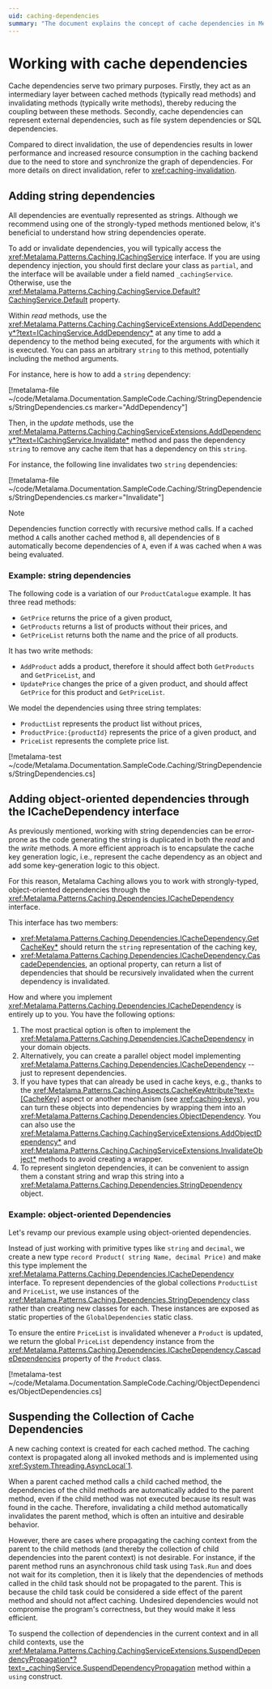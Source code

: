 ```yaml
---
uid: caching-dependencies
summary: "The document explains the concept of cache dependencies in Metalama Caching, detailing how to add string dependencies, implement object-oriented dependencies, and suspend the collection of cache dependencies. It also highlights the potential trade-offs in performance and resource usage."
---
```

# Working with cache dependencies

Cache dependencies serve two primary purposes. Firstly, they act as an intermediary layer between cached methods (typically read methods) and invalidating methods (typically write methods), thereby reducing the coupling between these methods. Secondly, cache dependencies can represent external dependencies, such as file system dependencies or SQL dependencies.

Compared to direct invalidation, the use of dependencies results in lower performance and increased resource consumption in the caching backend due to the need to store and synchronize the graph of dependencies. For more details on direct invalidation, refer to <xref:caching-invalidation>.

## Adding string dependencies

All dependencies are eventually represented as strings. Although we recommend using one of the strongly-typed methods mentioned below, it's beneficial to understand how string dependencies operate.

To add or invalidate dependencies, you will typically access the <xref:Metalama.Patterns.Caching.ICachingService> interface. If you are using dependency injection, you should first declare your class as `partial`, and the interface will be available under a field named `_cachingService`. Otherwise, use the <xref:Metalama.Patterns.Caching.CachingService.Default?CachingService.Default> property.

Within _read_ methods, use the <xref:Metalama.Patterns.Caching.CachingServiceExtensions.AddDependency*?text=ICachingService.AddDependency*> at any time to add a dependency to the method being executed, for the arguments with which it is executed. You can pass an arbitrary `string` to this method, potentially including the method arguments.

For instance, here is how to add a `string` dependency:

[!metalama-file ~/code/Metalama.Documentation.SampleCode.Caching/StringDependencies/StringDependencies.cs marker="AddDependency"]

Then, in the _update_ methods, use the <xref:Metalama.Patterns.Caching.CachingServiceExtensions.AddDependency*?text=ICachingService.Invalidate*> method and pass the dependency `string` to remove any cache item that has a dependency on this `string`.

For instance, the following line invalidates two `string` dependencies:

[!metalama-file ~/code/Metalama.Documentation.SampleCode.Caching/StringDependencies/StringDependencies.cs marker="Invalidate"]

> [!NOTE]
> Dependencies function correctly with recursive method calls. If a cached method `A` calls another cached method `B`, all dependencies of `B` automatically become dependencies of `A`, even if `A` was cached when `A` was being evaluated.


### Example: string dependencies

The following code is a variation of our `ProductCatalogue` example. It has three read methods:

* `GetPrice` returns the price of a given product,
* `GetProducts` returns a list of products without their prices, and
* `GetPriceList` returns both the name and the price of all products.

It has two write methods:

* `AddProduct` adds a product, therefore it should affect both `GetProducts` and  `GetPriceList`, and
* `UpdatePrice` changes the price of a given product, and should affect `GetPrice` for this product and `GetPriceList`.

We model the dependencies using three string templates:

* `ProductList` represents the product list without prices,
* `ProductPrice:{productId}` represents the price of a given product, and
* `PriceList` represents the complete price list.

[!metalama-test ~/code/Metalama.Documentation.SampleCode.Caching/StringDependencies/StringDependencies.cs]

## Adding object-oriented dependencies through the ICacheDependency interface

As previously mentioned, working with string dependencies can be error-prone as the code generating the string is duplicated in both the _read_ and the _write_ methods. A more efficient approach is to encapsulate the cache key generation logic, i.e., represent the cache dependency as an object and add some key-generation logic to this object.

For this reason, Metalama Caching allows you to work with strongly-typed, object-oriented dependencies through the <xref:Metalama.Patterns.Caching.Dependencies.ICacheDependency> interface.

This interface has two members:

* <xref:Metalama.Patterns.Caching.Dependencies.ICacheDependency.GetCacheKey*> should return the `string` representation of the caching key,
* <xref:Metalama.Patterns.Caching.Dependencies.ICacheDependency.CascadeDependencies>, an optional property, can return a list of dependencies that should be recursively invalidated when the current dependency is invalidated.

How and where you implement <xref:Metalama.Patterns.Caching.Dependencies.ICacheDependency> is entirely up to you. You have the following options:

1. The most practical option is often to implement the <xref:Metalama.Patterns.Caching.Dependencies.ICacheDependency> in your domain objects.
2. Alternatively, you can create a parallel object model implementing <xref:Metalama.Patterns.Caching.Dependencies.ICacheDependency> -- just to represent dependencies.
3. If you have types that can already be used in cache keys, e.g., thanks to the <xref:Metalama.Patterns.Caching.Aspects.CacheKeyAttribute?text=[CacheKey]> aspect or another mechanism (see <xref:caching-keys>), you can turn these objects into dependencies by wrapping them into an <xref:Metalama.Patterns.Caching.Dependencies.ObjectDependency>. You can also use the <xref:Metalama.Patterns.Caching.CachingServiceExtensions.AddObjectDependency*> and <xref:Metalama.Patterns.Caching.CachingServiceExtensions.InvalidateObject*> methods to avoid creating a wrapper.
4. To represent singleton dependencies, it can be convenient to assign them a constant string and wrap this string into a <xref:Metalama.Patterns.Caching.Dependencies.StringDependency> object.

### Example: object-oriented Dependencies

Let's revamp our previous example using object-oriented dependencies.

Instead of just working with primitive types like `string` and `decimal`, we create a new type `record Product( string Name, decimal Price)` and make this type implement the  <xref:Metalama.Patterns.Caching.Dependencies.ICacheDependency> interface.
To represent dependencies of the global collections `ProductList` and `PriceList`, we use instances of the <xref:Metalama.Patterns.Caching.Dependencies.StringDependency> class rather than creating new classes for each. These instances are exposed as static properties of the `GlobalDependencies` static class.

To ensure the entire `PriceList` is invalidated whenever a `Product` is updated, we return the global `PriceList` dependency instance from the <xref:Metalama.Patterns.Caching.Dependencies.ICacheDependency.CascadeDependencies> property of the `Product` class.

[!metalama-test ~/code/Metalama.Documentation.SampleCode.Caching/ObjectDependencies/ObjectDependencies.cs]

## Suspending the Collection of Cache Dependencies

A new caching context is created for each cached method. The caching context is propagated along all invoked methods and is implemented using <xref:System.Threading.AsyncLocal`1>.

When a parent cached method calls a child cached method, the dependencies of the child methods are automatically added to the parent method, even if the child method was not executed because its result was found in the cache. Therefore, invalidating a child method automatically invalidates the parent method, which is often an intuitive and desirable behavior.

However, there are cases where propagating the caching context from the parent to the child methods (and thereby the collection of child dependencies into the parent context) is not desirable. For instance, if the parent method runs an asynchronous child task using `Task.Run` and does not wait for its completion, then it is likely that the dependencies of methods called in the child task should not be propagated to the parent. This is because the child task could be considered a side effect of the parent method and should not affect caching. Undesired dependencies would not compromise the program's correctness, but they would make it less efficient.

To suspend the collection of dependencies in the current context and in all child contexts, use the <xref:Metalama.Patterns.Caching.CachingServiceExtensions.SuspendDependencyPropagation*?text=_cachingService.SuspendDependencyPropagation> method within a `using` construct.

